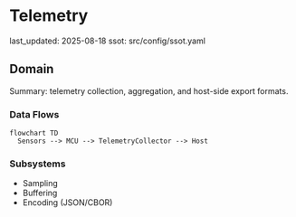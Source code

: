 # Telemetry
last_updated: 2025-08-18
ssot: src/config/ssot.yaml

## Domain
Summary: telemetry collection, aggregation, and host-side export formats.

### Data Flows
```mermaid
flowchart TD
  Sensors --> MCU --> TelemetryCollector --> Host
```

### Subsystems
- Sampling
- Buffering
- Encoding (JSON/CBOR)

